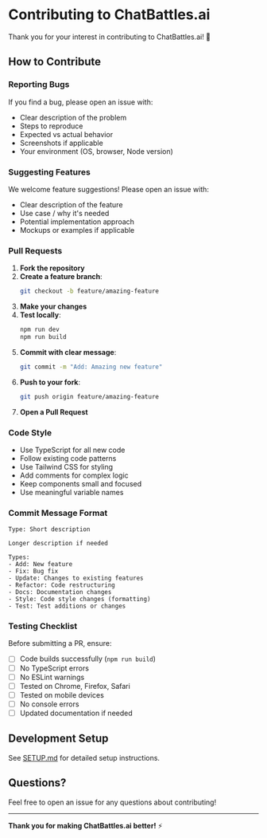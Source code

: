 # Contributing to ChatBattles.ai

Thank you for your interest in contributing to ChatBattles.ai! 🎉

## How to Contribute

### Reporting Bugs

If you find a bug, please open an issue with:
- Clear description of the problem
- Steps to reproduce
- Expected vs actual behavior
- Screenshots if applicable
- Your environment (OS, browser, Node version)

### Suggesting Features

We welcome feature suggestions! Please open an issue with:
- Clear description of the feature
- Use case / why it's needed
- Potential implementation approach
- Mockups or examples if applicable

### Pull Requests

1. **Fork the repository**
2. **Create a feature branch**:
   ```bash
   git checkout -b feature/amazing-feature
   ```
3. **Make your changes**
4. **Test locally**:
   ```bash
   npm run dev
   npm run build
   ```
5. **Commit with clear message**:
   ```bash
   git commit -m "Add: Amazing new feature"
   ```
6. **Push to your fork**:
   ```bash
   git push origin feature/amazing-feature
   ```
7. **Open a Pull Request**

### Code Style

- Use TypeScript for all new code
- Follow existing code patterns
- Use Tailwind CSS for styling
- Add comments for complex logic
- Keep components small and focused
- Use meaningful variable names

### Commit Message Format

```
Type: Short description

Longer description if needed

Types:
- Add: New feature
- Fix: Bug fix
- Update: Changes to existing features
- Refactor: Code restructuring
- Docs: Documentation changes
- Style: Code style changes (formatting)
- Test: Test additions or changes
```

### Testing Checklist

Before submitting a PR, ensure:
- [ ] Code builds successfully (`npm run build`)
- [ ] No TypeScript errors
- [ ] No ESLint warnings
- [ ] Tested on Chrome, Firefox, Safari
- [ ] Tested on mobile devices
- [ ] No console errors
- [ ] Updated documentation if needed

## Development Setup

See [SETUP.md](SETUP.md) for detailed setup instructions.

## Questions?

Feel free to open an issue for any questions about contributing!

---

**Thank you for making ChatBattles.ai better!** ⚡

